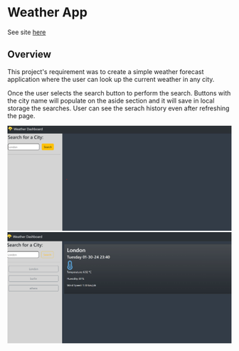 # Weather App 

See site [here]()

## Overview

This project's requirement was to create a simple weather forecast application where the user can look up the current weather in any city.

Once the user selects the search button to perform the search. Buttons with the city name will populate on the aside section and it will save in local storage the searches. User can see the serach history even after refreshing the page. 


![Weather_app_empty-fields](./assets/images/Weather-app-empty.png)
![Weather_app_user-input-fields](./assets/images/Weather-app-loaded.png)

